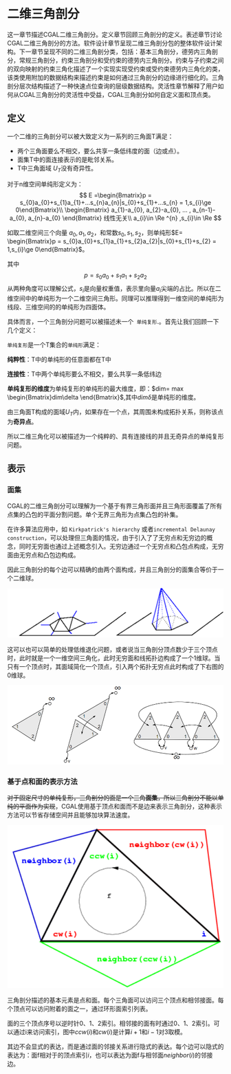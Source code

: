 # 二维三角剖分

这一章节描述CGAL二维三角剖分。定义章节回顾三角剖分的定义。表述章节讨论CGAL二维三角剖分的方法。软件设计章节呈现二维三角剖分包的整体软件设计架构。下一章节呈现不同的二维三角剖分类，包括：基本三角剖分，德劳内三角剖分，常规三角剖分，约束三角剖分和受约束的德劳内三角剖分。约束与子约束之间的双向映射的约束三角化描述了一个实现实现受约束或受约束德劳内三角化的类，该类使用附加的数据结构来描述约束是如何通过三角剖分的边缘进行细化的。三角剖分层次结构描述了一种快速点位查询的层级数据结构。灵活性章节解释了用户如何从CGAL三角剖分的灵活性中受益，CGAL三角剖分如何自定义面和顶点类。

## 定义

一个二维的三角剖分可以被大致定义为一系列的三角面T满足：

* 两个三角面要么不相交，要么共享一条低纬度的面（边或点）。
* 面集T中的面连接表示的是毗邻关系。
* T中三角面域 $U_T$没有奇异性。

对于n维空间单纯形定义为：
$$
E =\begin{Bmatrix}p = s_{0}a_{0}+s_{1}a_{1}+...s_{n}a_{n}|s_{0}+s_{1}+...s_{n} = 1,s_{i}\ge 0\end{Bmatrix}\\
\begin{Bmatrix} a_{1}-a_{0}, a_{2}-a_{0}, ... , a_{n-1}-a_{0}, a_{n}-a_{0} \end{Bmatrix} 线性无关\\
a_{i}\in \Re ^{n} ,s_{i}\in \Re
$$

如取二维空间三个向量 $a_{0},a_{1},a_{2}$，和常数$s_{0}, s_{1}, s_{2}$，则单纯形$E= \begin{Bmatrix}p = s_{0}a_{0}+s_{1}a_{1}+s_{2}a_{2}|s_{0}+s_{1}+s_{2} = 1,s_{i}\ge 0\end{Bmatrix}$。

其中 
$$
p = s_{0}a_{0}+s_{1}a_{1}+s_{2}a_{2}
$$
从两种角度可以理解公式，$s_{i}$是向量权重值，表示里向量$a_{i}$尖端的占比。所以在二维空间中的单纯形为一个二维空间三角形。同理可以推理得到一维空间的单纯形为线段、三维空间的的单纯形为四面体。

具体而言，一个三角剖分问题可以被描述未一个`` 单纯复形``.。首先让我们回顾一下几个定义：

``单纯复形``是一个T集合的``单纯形``满足：

**纯粹性**：T中的单纯形的任意面都在T中

**连接性**：T中两个单纯形要么不相交，要么共享一条低纬边

**单纯复形的维度**为单纯复形的单纯形的最大维度，即：$dim= max \begin{Bmatrix}dim\delta  \end{Bmatrix}$,其中$dim\delta$是单纯形的维度。

由三角面T构成的面域$U_T$内，如果存在一个点，其周围未构成拓扑关系，则称该点为**奇异点**。

所以二维三角化可以被描述为一个纯粹的、具有连接线的并且无奇异点的单纯复形问题。

## 表示

### 面集

CGAL的二维三角剖分可以理解为一个基于有界三角形面并且三角形面覆盖了所有点集的凸包的平面分割问题。单个无界三角形为点集凸包的补集。

在许多算法应用中，如 ``Kirkpatrick's hierarchy`` 或者``incremental Delaunay construction``，可以处理但三角面的情况，由于引入了了无穷点和无穷边的概念，同时无穷面也通过上述概念引入。无穷边通过一个无穷点和凸包点构成，无穷面由无穷点和凸包边构成。

因此三角剖分的每个边可以精确的由两个面构成，并且三角剖分的面集合等价于一个二维球。

![Infinite vertex and infinite faces](imgs/Triangulations/image-20230214115730678.png)

这可以也可以简单的处理低维退化问题，或者说当三角剖分顶点数少于三个顶点时，此时就是一个一维空间三角化，此时无穷面和线拓扑边构成了一个1维球。当只有一个顶点时，其面域简化一个顶点，引入两个拓扑无穷点此时构成了下右图的0维球。

![Triangulations with zero, one, and two finite vertices](imgs/Triangulations/image-20230214135149246.png)

### 基于点和面的表示方法

~~对于固定尺寸的单纯复形，三角剖分的面是一个三角**面集**，所以三角剖分不能以单纯的平面作为实现~~，CGAL使用基于顶点和面而不是边来表示三角剖分，这种表示方法可以节省存储空间并且能够加块算法速度。

![Vertices and neighbors](imgs/Triangulations/image-20230214141611593.png)

三角剖分描述的基本元素是点和面。每个三角面可以访问三个顶点和相邻接面。每个顶点可以访问附着的面之一，通过环形面索引列表。

面的三个顶点序号以逆时针0、1、2索引。相邻接的面有时通过0、1、2索引。可以通过i来访问索引，图中$ccw(i)$和$cw(i)$是计算$i+1$和$i-1$对3取模。

其边不会显式的表达，而是通过面的邻接关系进行隐式的表达。每个边可以隐式的表达为：面f相对于的顶点索引$i$，也可以表达为面f与相邻面$neighbor(i)$的邻接边。

